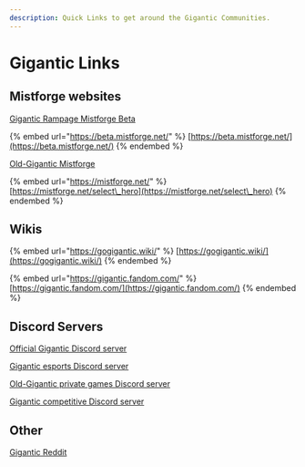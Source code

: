 ```yaml
---
description: Quick Links to get around the Gigantic Communities.
---
```


# Gigantic Links

## Mistforge websites

[Gigantic Rampage Mistforge Beta](https://beta.mistforge.net/en-US/news)

{% embed url="https://beta.mistforge.net/" %}
[https://beta.mistforge.net/](https://beta.mistforge.net/)
{% endembed %}

[Old-Gigantic Mistforge](https://mistforge.net/select\_hero)

{% embed url="https://mistforge.net/" %}
[https://mistforge.net/select\_hero](https://mistforge.net/select\_hero)
{% endembed %}

## Wikis

{% embed url="https://gogigantic.wiki/" %}
[https://gogigantic.wiki/](https://gogigantic.wiki/)
{% endembed %}

{% embed url="https://gigantic.fandom.com/" %}
[https://gigantic.fandom.com/](https://gigantic.fandom.com/)
{% endembed %}

## Discord Servers

[Official Gigantic Discord server](https://discord.gg/GoGigantic)

[Gigantic esports Discord server](https://discord.gg/HXRJZPay5y)

[Old-Gigantic private games Discord server](https://discord.gg/zbEeAgB)

[Gigantic competitive Discord server](https://discord.gg/aHpKWr2pUG)

## Other

[Gigantic Reddit](https://www.reddit.com/r/Gigantic)

